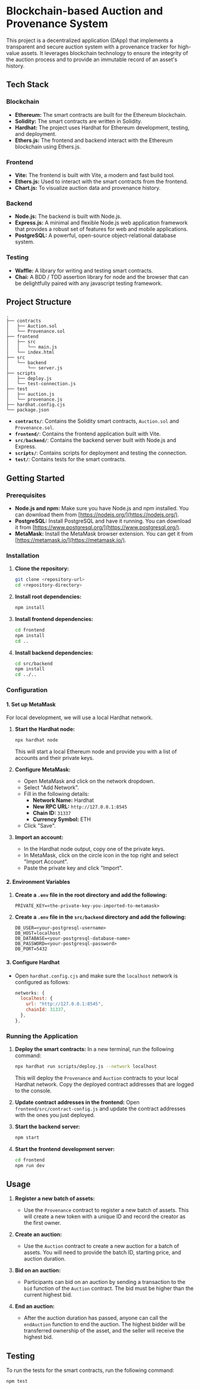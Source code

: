 # Blockchain-based Auction and Provenance System

This project is a decentralized application (DApp) that implements a transparent and secure auction system with a provenance tracker for high-value assets. It leverages blockchain technology to ensure the integrity of the auction process and to provide an immutable record of an asset's history.

## Tech Stack

### Blockchain
- **Ethereum:** The smart contracts are built for the Ethereum blockchain.
- **Solidity:** The smart contracts are written in Solidity.
- **Hardhat:** The project uses Hardhat for Ethereum development, testing, and deployment.
- **Ethers.js:** The frontend and backend interact with the Ethereum blockchain using Ethers.js.

### Frontend
- **Vite:** The frontend is built with Vite, a modern and fast build tool.
- **Ethers.js:** Used to interact with the smart contracts from the frontend.
- **Chart.js:** To visualize auction data and provenance history.

### Backend
- **Node.js:** The backend is built with Node.js.
- **Express.js:** A minimal and flexible Node.js web application framework that provides a robust set of features for web and mobile applications.
- **PostgreSQL:** A powerful, open-source object-relational database system.

### Testing
- **Waffle:** A library for writing and testing smart contracts.
- **Chai:** A BDD / TDD assertion library for node and the browser that can be delightfully paired with any javascript testing framework.

## Project Structure

```
.
├── contracts
│   ├── Auction.sol
│   └── Provenance.sol
├── frontend
│   ├── src
│   │   └── main.js
│   └── index.html
├── src
│   └── backend
│       └── server.js
├── scripts
│   ├── deploy.js
│   └── test-connection.js
├── test
│   ├── auction.js
│   └── provenance.js
├── hardhat.config.cjs
└── package.json
```

- **`contracts/`**: Contains the Solidity smart contracts, `Auction.sol` and `Provenance.sol`.
- **`frontend/`**: Contains the frontend application built with Vite.
- **`src/backend/`**: Contains the backend server built with Node.js and Express.
- **`scripts/`**: Contains scripts for deployment and testing the connection.
- **`test/`**: Contains tests for the smart contracts.

## Getting Started

### Prerequisites

- **Node.js and npm:** Make sure you have Node.js and npm installed. You can download them from [https://nodejs.org/](https://nodejs.org/).
- **PostgreSQL:** Install PostgreSQL and have it running. You can download it from [https://www.postgresql.org/](https://www.postgresql.org/).
- **MetaMask:** Install the MetaMask browser extension. You can get it from [https://metamask.io/](https://metamask.io/).

### Installation

1. **Clone the repository:**
   ```bash
   git clone <repository-url>
   cd <repository-directory>
   ```

2. **Install root dependencies:**
   ```bash
   npm install
   ```

3. **Install frontend dependencies:**
   ```bash
   cd frontend
   npm install
   cd ..
   ```

4. **Install backend dependencies:**
   ```bash
   cd src/backend
   npm install
   cd ../..
   ```

### Configuration

#### 1. Set up MetaMask

For local development, we will use a local Hardhat network.

1.  **Start the Hardhat node:**
    ```bash
    npx hardhat node
    ```
    This will start a local Ethereum node and provide you with a list of accounts and their private keys.

2.  **Configure MetaMask:**
    *   Open MetaMask and click on the network dropdown.
    *   Select "Add Network".
    *   Fill in the following details:
        *   **Network Name:** Hardhat
        *   **New RPC URL:** `http://127.0.0.1:8545`
        *   **Chain ID:** `31337`
        *   **Currency Symbol:** ETH
    *   Click "Save".

3.  **Import an account:**
    *   In the Hardhat node output, copy one of the private keys.
    *   In MetaMask, click on the circle icon in the top right and select "Import Account".
    *   Paste the private key and click "Import".

#### 2. Environment Variables

1.  **Create a `.env` file in the root directory and add the following:**
    ```
    PRIVATE_KEY=<the-private-key-you-imported-to-metamask>
    ```

2.  **Create a `.env` file in the `src/backend` directory and add the following:**
    ```
    DB_USER=<your-postgresql-username>
    DB_HOST=localhost
    DB_DATABASE=<your-postgresql-database-name>
    DB_PASSWORD=<your-postgresql-password>
    DB_PORT=5432
    ```

#### 3. Configure Hardhat

- Open `hardhat.config.cjs` and make sure the `localhost` network is configured as follows:
  ```javascript
  networks: {
    localhost: {
      url: "http://127.0.0.1:8545",
      chainId: 31337,
    },
  },
  ```

### Running the Application

1.  **Deploy the smart contracts:**
    In a new terminal, run the following command:
    ```bash
    npx hardhat run scripts/deploy.js --network localhost
    ```
    This will deploy the `Provenance` and `Auction` contracts to your local Hardhat network. Copy the deployed contract addresses that are logged to the console.

2.  **Update contract addresses in the frontend:**
    Open `frontend/src/contract-config.js` and update the contract addresses with the ones you just deployed.

3.  **Start the backend server:**
    ```bash
    npm start
    ```

4.  **Start the frontend development server:**
    ```bash
    cd frontend
    npm run dev
    ```

## Usage

1.  **Register a new batch of assets:**
    - Use the `Provenance` contract to register a new batch of assets. This will create a new token with a unique ID and record the creator as the first owner.

2.  **Create an auction:**
    - Use the `Auction` contract to create a new auction for a batch of assets. You will need to provide the batch ID, starting price, and auction duration.

3.  **Bid on an auction:**
    - Participants can bid on an auction by sending a transaction to the `bid` function of the `Auction` contract. The bid must be higher than the current highest bid.

4.  **End an auction:**
    - After the auction duration has passed, anyone can call the `endAuction` function to end the auction. The highest bidder will be transferred ownership of the asset, and the seller will receive the highest bid.

## Testing

To run the tests for the smart contracts, run the following command:

```bash
npm test
```